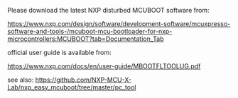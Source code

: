 Please download the latest NXP disturbed MCUBOOT software from:

https://www.nxp.com/design/software/development-software/mcuxpresso-software-and-tools-/mcuboot-mcu-bootloader-for-nxp-microcontrollers:MCUBOOT?tab=Documentation_Tab



official user guide is available from:

https://www.nxp.com/docs/en/user-guide/MBOOTFLTOOLUG.pdf

see also: https://github.com/NXP-MCU-X-Lab/nxp_easy_mcuboot/tree/master/pc_tool

